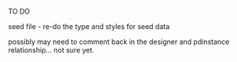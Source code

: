 TO DO


seed file - re-do the type and styles for seed data


possibly may need to comment back in the designer and pdinstance relationship... not sure yet.

